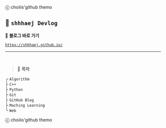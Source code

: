 ⓒ choiiis'github themo

## 🦥 `shhhaej Devlog`

📎 **블로그 바로 가기**

[`https://shhhaej.github.io/`](https://shhhaej.github.io/)

---

<br>

> 🌴 **목차**

┌ `Algorithm`  
├ `C++`  
├ `Python`  
├ `Git`  
├ `GitHub Blog`  
├ `Maching Learning`  
└ `Web`





ⓒ choiiis'github themo